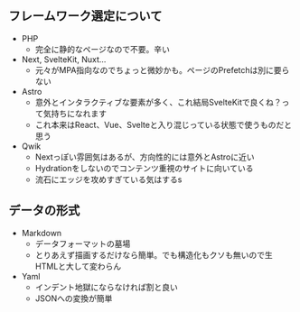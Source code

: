 ## フレームワーク選定について

- PHP
  - 完全に静的なページなので不要。辛い
- Next, SvelteKit, Nuxt...
  - 元々がMPA指向なのでちょっと微妙かも。ページのPrefetchは別に要らない
- Astro
  - 意外とインタラクティブな要素が多く、これ結局SvelteKitで良くね？って気持ちになれます
  - これ本来はReact、Vue、Svelteと入り混じっている状態で使うものだと思う
- Qwik
  - Nextっぽい雰囲気はあるが、方向性的には意外とAstroに近い
  - Hydrationをしないのでコンテンツ重視のサイトに向いている
  - 流石にエッジを攻めすぎている気はするs

## データの形式

- Markdown
  - データフォーマットの墓場
  - とりあえず描画するだけなら簡単。でも構造化もクソも無いので生HTMLと大して変わらん
- Yaml
  - インデント地獄にならなければ割と良い
  - JSONへの変換が簡単
